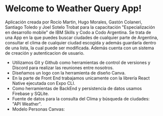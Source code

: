 # Welcome to Weather Query App!

Aplicación creada por Rocío Martin, Hugo Morales, Gastón Colaneri, Santiago Toledo y Joel Sotelo Trobat para la capacitación "Especialización en desarrollo mobile" de IBM Skills y Codo a Codo Argentina. 
Se trata de una App en la que puedes buscar ciudades de cualquier parte de Argentina, consultar el clima de cualquier ciudad escogida y además guardarla dentro de una lista, la cual puede ser modificada. Además cuenta con un sistema de creación y autenticacion de usuario.


- Utilizamos Git y Github como herramientas de control de versiones y Discord para realizar las reuniones entre nosotros. 
- Diseñamos un logo con la herramienta de diseño Canva. 
- En la parte de Front End trabajamos unicamente con la librería React Native ejecutada con Expo CLI. 
- Como herramientas de BackEnd y persistencia de datos usamos Firebase y SQLite.
- Fuente de datos para la consulta del Clima y búsqueda de ciudades: "API Weather".
- Modelo Personas Canvas:


